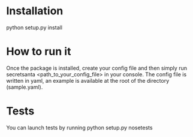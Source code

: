 # Installation
  python setup.py install

# How to run it
Once the package is installed, create your config file and then simply run secretsanta <path_to_your_config_file> in your console.
The config file is written in yaml, an example is available at the root of the directory (sample.yaml).

# Tests
  You can launch tests by running python setup.py nosetests
